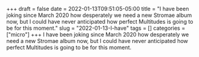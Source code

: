 +++draft = falsedate = 2022-01-13T09:51:05-05:00title = "I have been joking since March 2020 how desperately we need a new Stromae album now,  but I could have never anticipated how perfect Multitudes is going to be for this moment."slug = "2022-01-13-I-have"tags = []categories = ["micro"]+++I have been joking since March 2020 how desperately we need a new Stromae album now,  but I could have never anticipated how perfect Multitudes is going to be for this moment.